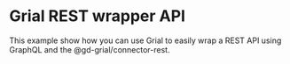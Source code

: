 # Grial REST wrapper API
This example show how you can use Grial to easily wrap a REST API using GraphQL and the @gd-grial/connector-rest.
